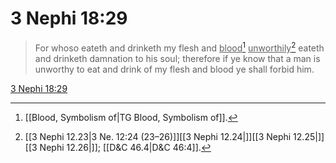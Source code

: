 # 3 Nephi 18:29

> For whoso eateth and drinketh my flesh and <u>blood</u>[^a] <u>unworthily</u>[^b] eateth and drinketh damnation to his soul; therefore if ye know that a man is unworthy to eat and drink of my flesh and blood ye shall forbid him.

[3 Nephi 18:29](https://www.churchofjesuschrist.org/study/scriptures/bofm/3-ne/18?lang=eng&id=p29#p29)


[^a]: [[Blood, Symbolism of|TG Blood, Symbolism of]].  
[^b]: [[3 Nephi 12.23|3 Ne. 12:24 (23–26)]][[3 Nephi 12.24|]][[3 Nephi 12.25|]][[3 Nephi 12.26|]]; [[D&C 46.4|D&C 46:4]].  
